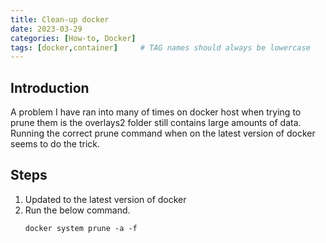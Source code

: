 ```yaml
---
title: Clean-up docker
date: 2023-03-29
categories: [How-to, Docker]
tags: [docker,container]     # TAG names should always be lowercase
---
```


## Introduction

A problem I have ran into many of times on docker host when trying to prune them is the overlays2 folder still contains large amounts of data. Running the correct prune command when on the latest version of docker seems to do the trick.

## Steps
1. Updated to the latest version of docker
2. Run the below command.
    ```shell
    docker system prune -a -f
    ```